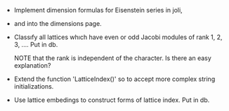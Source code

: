 

  * Implement dimension formulas for Eisenstein series in joli,

  * and into the dimensions page.

  * Classıfy all lattices whıch have even or odd Jacobi modules
    of rank 1, 2, 3, .... Put in db.

    NOTE that the rank is independent of the character. Is there
    an easy explanation?

  * Extend the function 'LatticeIndex()' so to accept more complex
    string initializations.

  * Use lattice embedings to construct forms of lattice index.
    Put in db.